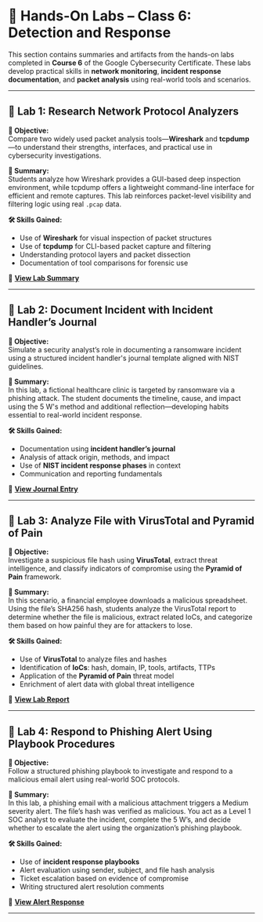 # 🧪 Hands-On Labs – Class 6: Detection and Response

This section contains summaries and artifacts from the hands-on labs completed in **Course 6** of the Google Cybersecurity Certificate. These labs develop practical skills in **network monitoring**, **incident response documentation**, and **packet analysis** using real-world tools and scenarios.

---

## 📁 Lab 1: Research Network Protocol Analyzers

**🎯 Objective:**  
Compare two widely used packet analysis tools—**Wireshark** and **tcpdump**—to understand their strengths, interfaces, and practical use in cybersecurity investigations.

**📝 Summary:**  
Students analyze how Wireshark provides a GUI-based deep inspection environment, while tcpdump offers a lightweight command-line interface for efficient and remote captures. This lab reinforces packet-level visibility and filtering logic using real `.pcap` data.

**🛠️ Skills Gained:**  
- Use of **Wireshark** for visual inspection of packet structures  
- Use of **tcpdump** for CLI-based packet capture and filtering  
- Understanding protocol layers and packet dissection  
- Documentation of tool comparisons for forensic use

🔗 **[View Lab Summary](https://github.com/isaiahehlert/Portfolio/blob/main/Projects/Class-06-Sound-The-Alarm/ResearchNetworkProtocolAnalyzers.md)**

---

## 📁 Lab 2: Document Incident with Incident Handler’s Journal

**🎯 Objective:**  
Simulate a security analyst’s role in documenting a ransomware incident using a structured incident handler's journal template aligned with NIST guidelines.

**📝 Summary:**  
In this lab, a fictional healthcare clinic is targeted by ransomware via a phishing attack. The student documents the timeline, cause, and impact using the 5 W's method and additional reflection—developing habits essential to real-world incident response.

**🛠️ Skills Gained:**  
- Documentation using **incident handler’s journal**  
- Analysis of attack origin, methods, and impact  
- Use of **NIST incident response phases** in context  
- Communication and reporting fundamentals

🔗 **[View Journal Entry](https://github.com/isaiahehlert/Portfolio/blob/main/Projects/Class-06-Sound-The-Alarm/DocumentIncidentWIncidentHandlersJournal.md)**

---

## 📁 Lab 3: Analyze File with VirusTotal and Pyramid of Pain

**🎯 Objective:**  
Investigate a suspicious file hash using **VirusTotal**, extract threat intelligence, and classify indicators of compromise using the **Pyramid of Pain** framework.

**📝 Summary:**  
In this scenario, a financial employee downloads a malicious spreadsheet. Using the file’s SHA256 hash, students analyze the VirusTotal report to determine whether the file is malicious, extract related IoCs, and categorize them based on how painful they are for attackers to lose.

**🛠️ Skills Gained:**  
- Use of **VirusTotal** to analyze files and hashes  
- Identification of **IoCs**: hash, domain, IP, tools, artifacts, TTPs  
- Application of the **Pyramid of Pain** threat model  
- Enrichment of alert data with global threat intelligence

🔗 **[View Lab Report](https://github.com/isaiahehlert/Portfolio/blob/main/Projects/Class-06-Sound-The-Alarm/AnalyzeFileWithVirusTotalAndPyramidOfPain.md)**

---

## 📁 Lab 4: Respond to Phishing Alert Using Playbook Procedures

**🎯 Objective:**  
Follow a structured phishing playbook to investigate and respond to a malicious email alert using real-world SOC protocols.

**📝 Summary:**  
In this lab, a phishing email with a malicious attachment triggers a Medium severity alert. The file’s hash was verified as malicious. You act as a Level 1 SOC analyst to evaluate the incident, complete the 5 W’s, and decide whether to escalate the alert using the organization’s phishing playbook.

**🛠️ Skills Gained:**  
- Use of **incident response playbooks**  
- Alert evaluation using sender, subject, and file hash analysis  
- Ticket escalation based on evidence of compromise  
- Writing structured alert resolution comments

🔗 **[View Alert Response](https://github.com/isaiahehlert/Portfolio/blob/main/Projects/Class-06-Sound-The-Alarm/RespondToPhishingAlertUsingPlaybook.md)**

---

